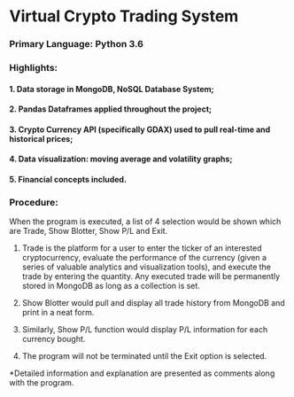 # Virtual Crypto Trading System

### Primary Language: Python 3.6

### Highlights: 

#### 1. Data storage in MongoDB, NoSQL Database System;   
#### 2. Pandas Dataframes applied throughout the project;   
#### 3. Crypto Currency API (specifically GDAX) used to pull real-time and historical prices;   
#### 4. Data visualization: moving average and volatility graphs;     
#### 5. Financial concepts included.  

### Procedure:

When the program is executed, a list of 4 selection would be shown which are Trade, Show Blotter, Show P/L and Exit.

1. Trade is the platform for a user to enter the ticker of an interested cryptocurrency, evaluate the performance of the currency (given a series of valuable analytics and visualization tools), and execute the trade by entering the quantity. Any executed trade will be permanently stored in MongoDB as long as a collection is set.

2. Show Blotter would pull and display all trade history from MongoDB and print in a neat form.

3. Similarly, Show P/L function would display P/L information for each currency bought. 

4. The program will not be terminated until the Exit option is selected.

*Detailed information and explanation are presented as comments along with the program.
